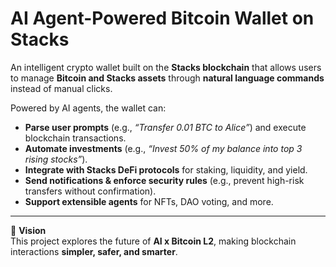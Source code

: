 #  AI Agent-Powered Bitcoin Wallet on Stacks

An intelligent crypto wallet built on the **Stacks blockchain** that allows users to manage **Bitcoin and Stacks assets** through **natural language commands** instead of manual clicks.  

Powered by AI agents, the wallet can:  

- **Parse user prompts** (e.g., *“Transfer 0.01 BTC to Alice”*) and execute blockchain transactions.  
- **Automate investments** (e.g., *“Invest 50% of my balance into top 3 rising stocks”*).  
- **Integrate with Stacks DeFi protocols** for staking, liquidity, and yield.  
- **Send notifications & enforce security rules** (e.g., prevent high-risk transfers without confirmation).  
- **Support extensible agents** for NFTs, DAO voting, and more.  

---

🌟 **Vision**  
This project explores the future of **AI x Bitcoin L2**, making blockchain interactions **simpler, safer, and smarter**.  
